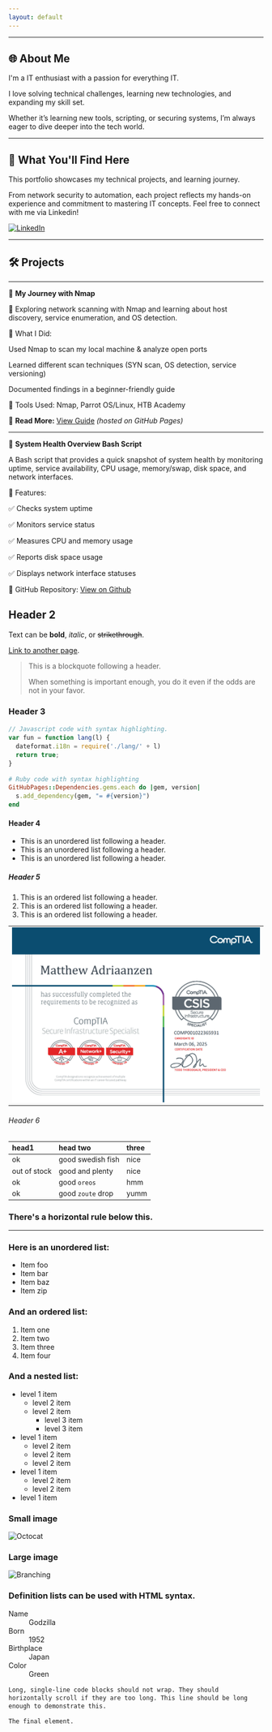 ```yaml
---
layout: default
---
```



---------------------------------------------------------------------------------------------------------------
## 🌐 About Me

I'm a IT enthusiast with a passion for everything IT.

I love solving technical challenges, learning new technologies, and expanding my skill set.

Whether it’s learning new tools, scripting, or securing systems, I’m always eager to dive deeper into the tech world.

---------------------------------------------------------------------------------------------------------------

## 🎯 What You'll Find Here

This portfolio showcases my technical projects, and learning journey.

From network security to automation, each project reflects my hands-on experience and commitment to mastering IT concepts. Feel free to connect with me via Linkedin!

[![LinkedIn](https://img.shields.io/badge/LinkedIn-Profile-blue?logo=linkedin)](https://www.linkedin.com/in/matthewadriaanzen/)

---------------------------------------------------------------------------------------------------------------

## 🛠️ Projects

---------------------------------------------------------------------------------------------------------------

📌 **My Journey with Nmap**

🚀 Exploring network scanning with Nmap and learning about host discovery, service enumeration, and OS detection.

🔹 What I Did:

Used Nmap to scan my local machine & analyze open ports

Learned different scan techniques (SYN scan, OS detection, service versioning)

Documented findings in a beginner-friendly guide

🔹 Tools Used: Nmap, Parrot OS/Linux, HTB Academy

🔹 **Read More:** [View Guide](https://ltsmatthew.github.io/nmap_project/) _(hosted on GitHub Pages)_

---------------------------------------------------------------------------------------------------------------

📌 **System Health Overview Bash Script**

A Bash script that provides a quick snapshot of system health by monitoring uptime, service availability, CPU usage, memory/swap, disk space, and network interfaces.

🔹 Features:

✅ Checks system uptime

✅ Monitors service status

✅ Measures CPU and memory usage

✅ Reports disk space usage

✅ Displays network interface statuses

📂 GitHub Repository: [View on Github](https://github.com/ltsMatthew/bash_system_healthcheck)

## Header 2

Text can be **bold**, _italic_, or ~~strikethrough~~.

[Link to another page](./another-page.html).

> This is a blockquote following a header.
>
> When something is important enough, you do it even if the odds are not in your favor.

### Header 3

```js
// Javascript code with syntax highlighting.
var fun = function lang(l) {
  dateformat.i18n = require('./lang/' + l)
  return true;
}
```

```ruby
# Ruby code with syntax highlighting
GitHubPages::Dependencies.gems.each do |gem, version|
  s.add_dependency(gem, "= #{version}")
end
```

#### Header 4

*   This is an unordered list following a header.
*   This is an unordered list following a header.
*   This is an unordered list following a header.

##### Header 5

1.  This is an ordered list following a header.
2.  This is an ordered list following a header.
3.  This is an ordered list following a header.

<table>
    <tr>
        <td><img src="CompTIACSIS.png" width="600"></td>
    </tr>
</table>

###### Header 6

| head1        | head two          | three |
|:-------------|:------------------|:------|
| ok           | good swedish fish | nice  |
| out of stock | good and plenty   | nice  |
| ok           | good `oreos`      | hmm   |
| ok           | good `zoute` drop | yumm  |

### There's a horizontal rule below this.

* * *

### Here is an unordered list:

*   Item foo
*   Item bar
*   Item baz
*   Item zip

### And an ordered list:

1.  Item one
1.  Item two
1.  Item three
1.  Item four

### And a nested list:

- level 1 item
  - level 2 item
  - level 2 item
    - level 3 item
    - level 3 item
- level 1 item
  - level 2 item
  - level 2 item
  - level 2 item
- level 1 item
  - level 2 item
  - level 2 item
- level 1 item

### Small image

![Octocat](https://github.githubassets.com/images/icons/emoji/octocat.png)

### Large image

![Branching](https://guides.github.com/activities/hello-world/branching.png)


### Definition lists can be used with HTML syntax.

<dl>
<dt>Name</dt>
<dd>Godzilla</dd>
<dt>Born</dt>
<dd>1952</dd>
<dt>Birthplace</dt>
<dd>Japan</dd>
<dt>Color</dt>
<dd>Green</dd>
</dl>

```
Long, single-line code blocks should not wrap. They should horizontally scroll if they are too long. This line should be long enough to demonstrate this.
```

```
The final element.
```
